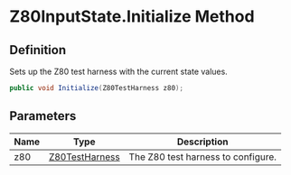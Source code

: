# Z80InputState.Initialize Method
## Definition

Sets up the Z80 test harness with the current state values.

```c#
public void Initialize(Z80TestHarness z80);
```

## Parameters

| Name | Type | Description |
| ---- | ---- | ----------- |
| z80 | [Z80TestHarness](MrKWatkins.EmulatorTestSuites.Z80.Z80TestHarness.md) | The Z80 test harness to configure. |

